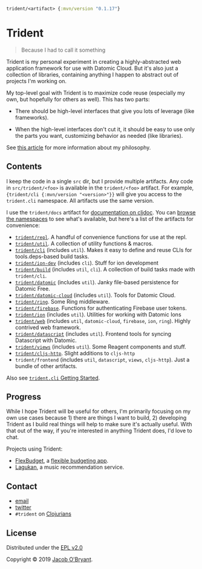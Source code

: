 ```clojure
trident/<artifact> {:mvn/version "0.1.17"}
```

# Trident

> Because I had to call it something

Trident is my personal experiment in creating a highly-abstracted web
application framework for use with Datomic Cloud. But it's also just a
collection of libraries, containing anything I happen to abstract out of
projects I'm working on.

My top-level goal with Trident is to maximize code reuse (especially my own, but
hopefully for others as well). This has two parts:

 - There should be high-level interfaces that give you lots of leverage (like
   frameworks).

 - When the high-level interfaces don't cut it, it should be easy to use only
   the parts you want, customizing behavior as needed (like libraries).

See [this article](https://jacobobryant.com/post/2019/grow/) for more
information about my philosophy.

## Contents

I keep the code in a single `src` dir, but I provide multiple artifacts. Any
code in `src/trident/<foo>` is available in the `trident/<foo>` artifact. For
example, `{trident/cli {:mvn/version "<version>"}}` will give you access to the
`trident.cli` namespace. All artifacts use the same version.

I use the `trident/docs` artifact for [documentation on cljdoc]. You can
[browse the namespaces](https://cljdoc.org/d/trident/docs/CURRENT/api/trident)
to see what's available, but here's a list of the artifacts for convenience:

 - [`trident/repl`](https://cljdoc.org/d/trident/docs/CURRENT/api/trident.repl). A handful of convenience functions for use at the repl.
 - [`trident/util`](https://cljdoc.org/d/trident/docs/CURRENT/api/trident.util). A collection of utility functions & macros.
 - [`trident/cli`](https://cljdoc.org/d/trident/docs/CURRENT/api/trident.cli) (includes `util`). Makes it easy to define and reuse CLIs for tools.deps-based build tasks.
 - [`trident/ion-dev`](https://cljdoc.org/d/trident/docs/CURRENT/api/trident.ion-dev) (includes `cli`). Stuff for ion development
 - [`trident/build`](https://cljdoc.org/d/trident/docs/CURRENT/api/trident.build) (includes `util`, `cli`). A collection of build tasks made with `trident/cli`.
 - [`trident/datomic`](https://cljdoc.org/d/trident/docs/CURRENT/api/trident.datomic) (includes `util`). Janky file-based persistence for Datomic Free.
 - [`trident/datomic-cloud`](https://cljdoc.org/d/trident/docs/CURRENT/api/trident.datomic-cloud) (includes `util`). Tools for Datomic Cloud.
 - [`trident/ring`](https://cljdoc.org/d/trident/docs/CURRENT/api/trident.ring). Some Ring middleware.
 - [`trident/firebase`](https://cljdoc.org/d/trident/docs/CURRENT/api/trident.firebase). Functions for authenticating Firebase user tokens.
 - [`trident/ion`](https://cljdoc.org/d/trident/docs/CURRENT/api/trident.ion) (includes `util`). Utilities for working with Datomic Ions
 - [`trident/web`](https://cljdoc.org/d/trident/docs/CURRENT/api/trident.web) (includes `util`, `datomic-cloud`, `firebase`, `ion`, `ring`). Highly contrived web framework.
 - [`trident/datascript`](https://cljdoc.org/d/trident/docs/CURRENT/api/trident.datascript) (includes `util`). Frontend tools for syncing Datascript with Datomic.
 - [`trident/views`](https://cljdoc.org/d/trident/docs/CURRENT/api/trident.views) (includes `util`). Some Reagent components and stuff.
 - [`trident/cljs-http`](https://cljdoc.org/d/trident/docs/CURRENT/api/trident.cljs-http). Slight additions to `cljs-http`
 - `trident/frontend` (includes `util`, `datascript`, `views`, `cljs-http`). Just a bundle of other artifacts.

Also see [`trident.cli` Getting Started](doc/cli.md).

## Progress

While I hope Trident will be useful for others, I'm primarily focusing on my own
use cases because 1) there are things I want to build, 2) developing Trident as
I build real things will help to make sure it's actually useful. With that out
of the way, if you're interested in anything Trident does, I'd love to chat.

Projects using Trident:

 - [FlexBudget](https://github.com/jacobobryant/flexbudget), a [flexible budgeting app](https://notjust.us).
 - [Lagukan](https://lagukan.com), a music recommendation service.

## Contact

 - [email](mailto:foo@jacobobryant.com)
 - [twitter](https://twitter.com/obryant666)
 - `#trident` on [Clojurians](https://clojurians.slack.com)

## License

Distributed under the [EPL v2.0](LICENSE)

Copyright &copy; 2019 [Jacob O'Bryant](https://jacobobryant.com).

[documentation on cljdoc]: https://cljdoc.org/d/trident/docs/CURRENT/doc/readme
[trepl.py]: https://cljdoc.org/d/trident/docs/CURRENT/doc/running-build-tasks-quickly-with-trepl-py-
